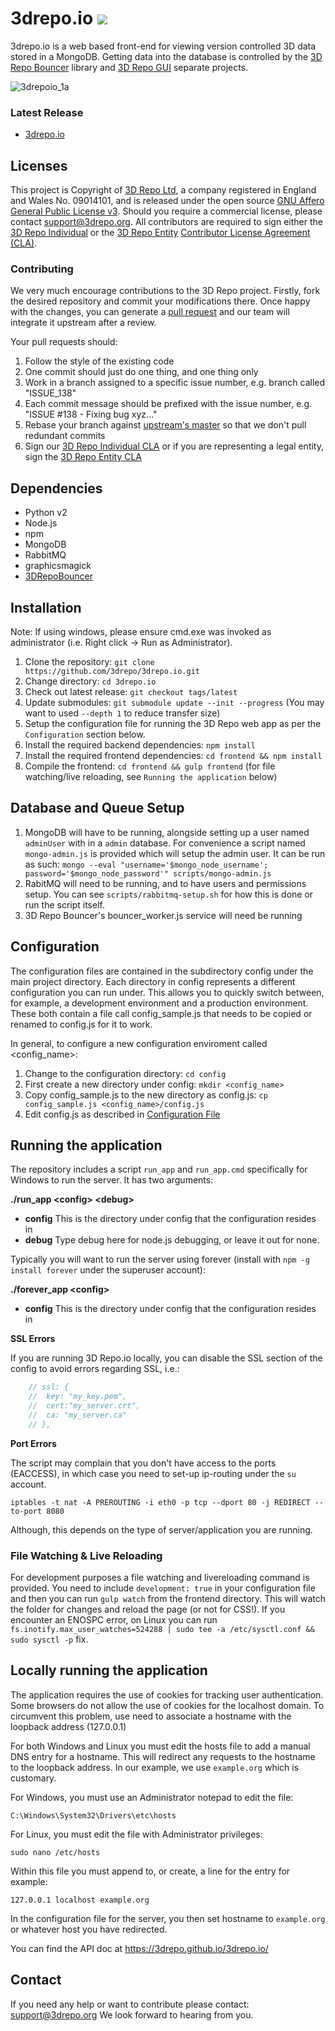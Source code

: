 3drepo.io ![](https://travis-ci.org/3drepo/3drepo.io.svg?branch=master)
=========

3drepo.io is a web based front-end for viewing version controlled 3D data stored in a MongoDB. Getting data into the database is controlled by the [3D Repo Bouncer](https://github.com/3drepo/3drepobouncer) library and [3D Repo GUI](https://github.com/3drepo/3drepogui) separate projects.

![3drepoio_1a](https://cloud.githubusercontent.com/assets/3008807/12302435/09590660-ba1d-11e5-8bab-c95de3f788c5.jpg)

### Latest Release
* [3drepo.io](https://github.com/3drepo/3drepo.io/releases/tag/latest)

## Licenses
This project is Copyright of [3D Repo Ltd](http://3drepo.org), a company registered in England and Wales No. 09014101, and is released under the open source [GNU Affero General Public License v3](http://www.gnu.org/licenses/agpl-3.0.en.html). Should you require a commercial license, please contact [support@3drepo.org](mailto:support@3drepo.org). All contributors are required to sign either the [3D Repo Individual](https://gist.github.com/jozefdobos/e177af804c9bcd217b73) or the [3D Repo Entity](https://gist.github.com/jozefdobos/c7c4c1c18cfb211c45d2) [Contributor License Agreement (CLA)](https://en.wikipedia.org/wiki/Contributor_License_Agreement).

### Contributing
We very much encourage contributions to the 3D Repo project. Firstly, fork the desired repository and commit your modifications there. Once happy with the changes, you can generate a [pull request](https://help.github.com/articles/using-pull-requests/) and our team will integrate it upstream after a review.

Your pull requests should:

1. Follow the style of the existing code
2. One commit should just do one thing, and one thing only
3. Work in a branch assigned to a specific issue number, e.g. branch called "ISSUE_138"
4. Each commit message should be prefixed with the issue number, e.g. "ISSUE #138 - Fixing bug xyz..."
5. Rebase your branch against [upstream's master](https://help.github.com/articles/merging-an-upstream-repository-into-your-fork/) so that we don't pull redundant commits
6. Sign our [3D Repo Individual CLA](https://gist.github.com/jozefdobos/e177af804c9bcd217b73) or if you are representing a legal entity, sign the [3D Repo Entity CLA](https://gist.github.com/jozefdobos/c7c4c1c18cfb211c45d2)

Dependencies
------------

* Python v2
* Node.js
* npm 
* MongoDB
* RabbitMQ 
* graphicsmagick
* [3DRepoBouncer](https://github.com/3drepo/3drepobouncer)

Installation
------------

Note: If using windows, please ensure cmd.exe was invoked as administrator (i.e. Right click -> Run as Administrator).

1. Clone the repository: `git clone https://github.com/3drepo/3drepo.io.git`
2. Change directory: `cd 3drepo.io`
3. Check out latest release: `git checkout tags/latest`
4. Update submodules: `git submodule update --init --progress` (You may want to used `--depth 1` to reduce transfer size)
5. Setup the configuration file for running the 3D Repo web app as per the `Configuration` section below.
6. Install the required backend dependencies: `npm install`
7. Install the required frontend dependencies: `cd frontend && npm install`
8. Compile the frontend: `cd frontend && gulp frontend` (for file watching/live reloading, see `Running the application` below)

Database and Queue Setup 
------------

1. MongoDB will have to be running, alongside setting up a user named `adminUser` with in a `admin` database. For convenience a script named `mongo-admin.js` is provided which will setup the admin user. It can be run as such: `mongo --eval "username='$mongo_node_username'; password='$mongo_node_password'" scripts/mongo-admin.js` 
2. RabitMQ will need to be running, and to have users and permissions setup. You can see `scripts/rabbitmq-setup.sh` for how this is done or run the script itself.
3. 3D Repo Bouncer's bouncer_worker.js service will need be running

Configuration
-------------

The configuration files are contained in the subdirectory config under the main project directory. 
Each directory in config represents a different configuration you can run under. This allows you to quickly switch between, for example, a development environment and a production environment. These both contain a file call config_sample.js that needs to be copied or renamed to config.js for it to work.

In general, to configure a new configuration enviroment called <config_name>:
 
1. Change to the configuration directory: `cd config`
2. First create a new directory under config: `mkdir <config_name>`
3. Copy config\_sample.js to the new directory as config.js: `cp config_sample.js <config_name>/config.js`
4. Edit config.js as described in [Configuration File](https://github.com/3drepo/3drepo.io/wiki/Configuration-File)

Running the application
-----------------------

The repository includes a script `run_app` and `run_app.cmd` specifically for Windows to run the server. It has two arguments:

**./run_app \<config\> \<debug\>**
* **config** This is the directory under config that the configuration resides in
* **debug** Type debug here for node.js debugging, or leave it out for none.
  
Typically you will want to run the server using forever (install with `npm -g install forever` under the superuser account):

**./forever_app \<config\>**
* **config** This is the directory under config that the configuration resides in

**SSL Errors**

If you are running 3D Repo.io locally, you can disable the SSL section of the config to avoid errors regarding SSL, i.e.:

```javascript
	// ssl: {
	// 	key: "my_key.pem",
	// 	cert:"my_server.crt",
	// 	ca: "my_server.ca"
	// },
```

**Port Errors**

The script may complain that you don't have access to the ports (EACCESS), in which case you need to set-up ip-routing under the `su` account.

`iptables -t nat -A PREROUTING -i eth0 -p tcp --dport 80 -j REDIRECT --to-port 8080`

Although, this depends on the type of server/application you are running.

### File Watching & Live Reloading

For development purposes a file watching and livereloading command is provided. You need to include `development: true` in your configuration file and then you can run `gulp watch` from the frontend directory. This will watch the folder for changes and reload the page (or not for CSS!). If you encounter an ENOSPC error, on Linux you can run `fs.inotify.max_user_watches=524288 | sudo tee -a /etc/sysctl.conf && sudo sysctl -p` fix.

Locally running the application
-------------------------------

The application requires the use of cookies for tracking user authentication. Some browsers do not
allow the use of cookies for the localhost domain. To circumvent this problem, use need to associate
a hostname with the loopback address (127.0.0.1)

For both Windows and Linux you must edit the hosts file to add a manual DNS entry for a hostname. This will 
redirect any requests to the hostname to the loopback address. In our example, we use `example.org` which is customary.

For Windows, you must use an Administrator notepad to edit the file:

`C:\Windows\System32\Drivers\etc\hosts`

For Linux, you must edit the file with Administrator privileges:

`sudo nano /etc/hosts`

Within this file you must append to, or create, a line for the entry for example:

`127.0.0.1 localhost example.org`

In the configuration file for the server, you then set hostname to `example.org` or whatever host you have redirected.

You can find the API doc at https://3drepo.github.io/3drepo.io/

Contact
-------

If you need any help or want to contribute please contact: [support@3drepo.org](mailto:support@3drepo.org)
We look forward to hearing from you.
